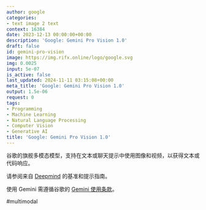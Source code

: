 ```yaml
---
author: google
categories:
- text image 2 text
context: 16384
date: 2023-12-13 00:00:00+00:00
description: 'Google: Gemini Pro Vision 1.0'
draft: false
id: gemini-pro-vision
image: https://img.rifx.online/logo/google.svg
img: 0.0025
input: 5e-07
is_active: false
last_updated: 2024-11-11 03:15:08+00:00
meta_title: 'Google: Gemini Pro Vision 1.0'
output: 1.5e-06
request: 0
tags:
- Programming
- Machine Learning
- Natural Language Processing
- Computer Vision
- Generative AI
title: 'Google: Gemini Pro Vision 1.0'
---
```
















谷歌的旗舰多模态模型，支持在文本或聊天提示中使用图像和视频，以获得文本或代码响应。

请参阅来自 [Deepmind](https://deepmind.google/technologies/gemini/) 的基准和提示指南。

使用 Gemini 需遵循谷歌的 [Gemini 使用条款](https://ai.google.dev/terms)。

#multimodal

